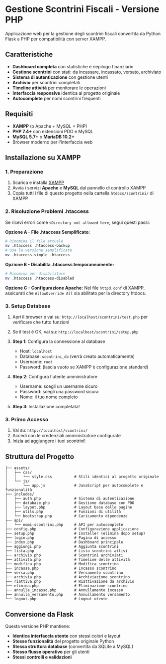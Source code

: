 # Gestione Scontrini Fiscali - Versione PHP

Applicazione web per la gestione degli scontrini fiscali convertita da Python Flask a PHP per compatibilità con server XAMPP.

## Caratteristiche

- **Dashboard completa** con statistiche e riepilogo finanziario
- **Gestione scontrini** con stati: da incassare, incassato, versato, archiviato
- **Sistema di autenticazione** con gestione utenti
- **Archivio** per scontrini completati
- **Timeline attività** per monitorare le operazioni
- **Interfaccia responsive** identica al progetto originale
- **Autocomplete** per nomi scontrini frequenti

## Requisiti

- **XAMPP** (o Apache + MySQL + PHP)
- **PHP 7.4+** con estensioni PDO e MySQL
- **MySQL 5.7+** o **MariaDB 10.2+**
- Browser moderno per l'interfaccia web

## Installazione su XAMPP

### 1. Preparazione

1. Scarica e installa [XAMPP](https://www.apachefriends.org/download.html)
2. Avvia i servizi **Apache** e **MySQL** dal pannello di controllo XAMPP
3. Copia tutti i file di questo progetto nella cartella `htdocs/scontrini/` di XAMPP

### 2. Risoluzione Problemi .htaccess

Se ricevi errori come `<Directory not allowed here`, segui questi passi:

**Opzione A - File .htaccess Semplificato:**
```bash
# Rinomina il file attuale
mv .htaccess .htaccess-backup
# Usa la versione semplificata
mv .htaccess-simple .htaccess
```

**Opzione B - Disabilita .htaccess temporaneamente:**
```bash
# Rinomina per disabilitare
mv .htaccess .htaccess-disabled
```

**Opzione C - Configurazione Apache:**
Nel file `httpd.conf` di XAMPP, assicurati che `AllowOverride All` sia abilitato per la directory htdocs.

### 3. Setup Database

1. Apri il browser e vai su: `http://localhost/scontrini/test.php` per verificare che tutto funzioni
2. Se il test è OK, vai su: `http://localhost/scontrini/setup.php`
3. **Step 1**: Configura la connessione al database
   - Host: `localhost`
   - Database: `scontrini_db` (verrà creato automaticamente)
   - Username: `root`
   - Password: (lascia vuoto se XAMPP è configurazione standard)

3. **Step 2**: Configura l'utente amministratore
   - Username: scegli un username sicuro
   - Password: scegli una password sicura
   - Nome: il tuo nome completo

4. **Step 3**: Installazione completata!

### 3. Primo Accesso

1. Vai su: `http://localhost/scontrini/`
2. Accedi con le credenziali amministratore configurate
3. Inizia ad aggiungere i tuoi scontrini!

## Struttura del Progetto

```
├── assets/
│   ├── css/
│   │   └── style.css          # Stili identici al progetto originale
│   └── js/
│       └── app.js             # JavaScript per autocomplete e funzionalità
├── includes/
│   ├── auth.php               # Sistema di autenticazione
│   ├── database.php           # Gestione database con PDO
│   ├── layout.php             # Layout base delle pagine
│   ├── utils.php              # Funzioni di utilità
│   └── bootstrap.php          # Caricamento dipendenze
├── api/
│   └── nomi-scontrini.php     # API per autocomplete
├── config.php                 # Configurazione applicazione
├── setup.php                  # Installer (elimina dopo setup)
├── login.php                  # Pagina di accesso
├── index.php                  # Dashboard principale
├── aggiungi.php               # Aggiunta scontrini
├── lista.php                  # Lista scontrini attivi
├── archivio.php               # Scontrini archiviati
├── attivita.php               # Timeline delle attività
├── modifica.php               # Modifica scontrino
├── incassa.php                # Incasso scontrino
├── versa.php                  # Versamento scontrino
├── archivia.php               # Archiviazione scontrino
├── riattiva.php               # Riattivazione da archivio
├── elimina.php                # Eliminazione scontrino
├── annulla_incasso.php        # Annullamento incasso
├── annulla_versamento.php     # Annullamento versamento
└── logout.php                 # Logout utente
```

## Conversione da Flask

Questa versione PHP mantiene:
- **Identica interfaccia utente** con stessi colori e layout
- **Stesse funzionalità** del progetto originale Python
- **Stessa struttura database** (convertita da SQLite a MySQL)
- **Stesso flusso operativo** per gli utenti
- **Stessi controlli e validazioni**
